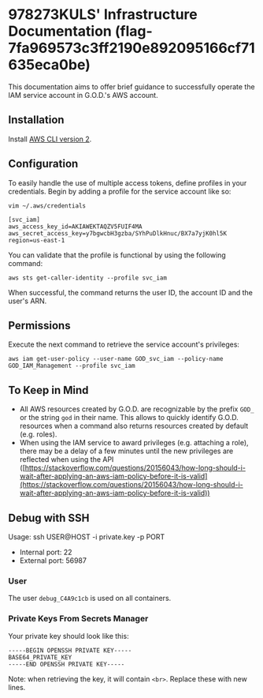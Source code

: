 
# 978273KULS' Infrastructure Documentation (flag-7fa969573c3ff2190e892095166cf71635eca0be)
This documentation aims to offer brief guidance to successfully operate the IAM service account in G.O.D.'s AWS account.

## Installation
Install [AWS CLI version 2](https://docs.aws.amazon.com/cli/latest/userguide/getting-started-install.html).

## Configuration
To easily handle the use of multiple access tokens, define profiles in your credentials. Begin by adding a profile for the service account like so:

`vim ~/.aws/credentials`
```
[svc_iam]
aws_access_key_id=AKIAWEKTAQZV5FUIF4MA
aws_secret_access_key=y7bgwcbH3gzba/SYhPuDlkHnuc/BX7a7yjK0hl5K
region=us-east-1
```

You can validate that the profile is functional by using the following command:

`aws sts get-caller-identity --profile svc_iam`

When successful, the command returns the user ID, the account ID and the user's ARN.

## Permissions
Execute the next command to retrieve the service account's privileges:

`aws iam get-user-policy --user-name GOD_svc_iam --policy-name GOD_IAM_Management --profile svc_iam`

## To Keep in Mind
* All AWS resources created by G.O.D. are recognizable by the prefix `GOD_` or the string `god` in their name. This allows to quickly identify G.O.D. resources when a command also returns resources created by default (e.g. roles).
* When using the IAM service to award privileges (e.g. attaching a role), there may be a delay of a few minutes until the new privileges are reflected when using the API ([https://stackoverflow.com/questions/20156043/how-long-should-i-wait-after-applying-an-aws-iam-policy-before-it-is-valid](https://stackoverflow.com/questions/20156043/how-long-should-i-wait-after-applying-an-aws-iam-policy-before-it-is-valid))

## Debug with SSH
Usage: ssh USER@HOST -i private.key -p PORT
  - Internal port: 22
  - External port: 56987

### User
The user `debug_C4A9c1cb` is used on all containers.

### Private Keys From Secrets Manager
Your private key should look like this:

```
-----BEGIN OPENSSH PRIVATE KEY-----
BASE64_PRIVATE_KEY
-----END OPENSSH PRIVATE KEY-----
```

Note: when retrieving the key, it will contain `<br>`. Replace these with new lines.

